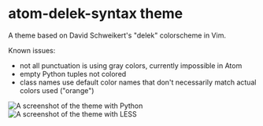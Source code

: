 # atom-delek-syntax theme

A theme based on David Schweikert's "delek" colorscheme in Vim.

Known issues:
* not all punctuation is using gray colors, currently impossible in Atom
* empty Python tuples not colored
* class names use default color names that don't necessarily match actual colors used ("orange")

![A screenshot of the theme with Python](https://dl.dropboxusercontent.com/u/4830253/atom-delex-syntax-1.png)
![A screenshot of the theme with LESS](https://dl.dropboxusercontent.com/u/4830253/atom-delex-syntax-1.png)
